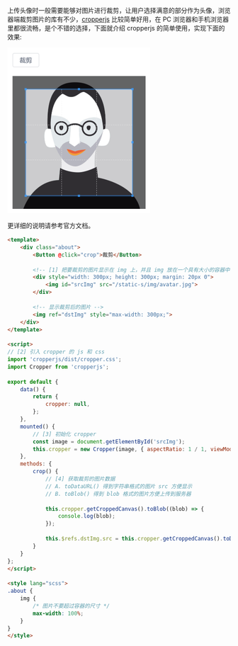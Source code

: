 上传头像时一般需要能够对图片进行裁剪，让用户选择满意的部分作为头像，浏览器端裁剪图片的库有不少，[cropperjs](https://github.com/fengyuanchen/cropperjs) 比较简单好用，在 PC 浏览器和手机浏览器里都很流畅，是个不错的选择，下面就介绍 cropperjs 的简单使用，实现下面的效果:

<img src="img/crop.png" style="zoom:50%">

更详细的说明请参考官方文档。

```html
<template>
    <div class="about">
        <Button @click="crop">裁剪</Button>

        <!-- [1] 把要裁剪的图片显示在 img 上，并且 img 放在一个具有大小的容器中 -->
        <div style="width: 300px; height: 300px; margin: 20px 0">
            <img id="srcImg" src="/static-s/img/avatar.jpg">
        </div>
        
        <!-- 显示裁剪后的图片 -->
        <img ref="dstImg" style="max-width: 300px;">
    </div>
</template>

<script>
// [2] 引入 cropper 的 js 和 css
import 'cropperjs/dist/cropper.css';
import Cropper from 'cropperjs';

export default {
    data() {
        return {
            cropper: null,
        };
    },
    mounted() {
        // [3] 初始化 cropper
        const image = document.getElementById('srcImg');
        this.cropper = new Cropper(image, { aspectRatio: 1 / 1, viewMode: 3 });
    },
    methods: {
        crop() {
            // [4] 获取裁剪的图片数据
            // A. toDataURL() 得到字符串格式的图片 src 方便显示
            // B. toBlob() 得到 blob 格式的图片方便上传到服务器

            this.cropper.getCroppedCanvas().toBlob((blob) => {
                console.log(blob);
            });

            this.$refs.dstImg.src = this.cropper.getCroppedCanvas().toDataURL('image/jpeg');
        }
    }
};
</script>

<style lang="scss">
.about {
    img {
        /* 图片不要超过容器的尺寸 */
        max-width: 100%;
    }
}
</style>
```

